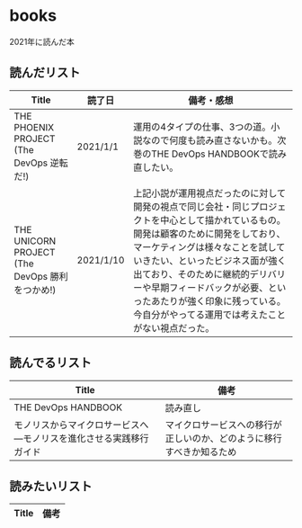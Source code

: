 # books
2021年に読んだ本

## 読んだリスト
| Title | 読了日 | 備考・感想 |
| ---- | ---- | ---- |
| THE PHOENIX PROJECT (The DevOps 逆転だ!) | 2021/1/1 | 運用の4タイプの仕事、3つの道。小説なので何度も読み直さないかも。次巻のTHE DevOps HANDBOOKで読み直したい。 |
| THE UNICORN PROJECT (The DevOps 勝利をつかめ!) | 2021/1/10 | 上記小説が運用視点だったのに対して開発の視点で同じ会社・同じプロジェクトを中心として描かれているもの。開発は顧客のために開発をしており、マーケティングは様々なことを試していきたい、といったビジネス面が強く出ており、そのために継続的デリバリーや早期フィードバックが必要、といったあたりが強く印象に残っている。今自分がやってる運用では考えたことがない視点だった。 |

## 読んでるリスト
| Title | 備考 |
| ---- | ---- |
| THE DevOps HANDBOOK | 読み直し | 
| モノリスからマイクロサービスへ ―モノリスを進化させる実践移行ガイド | マイクロサービスへの移行が正しいのか、どのように移行すべきか知るため |


## 読みたいリスト
| Title | 備考 |
| ---- | ---- |

